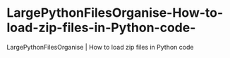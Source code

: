 # LargePythonFilesOrganise-How-to-load-zip-files-in-Python-code-
LargePythonFilesOrganise | How to load zip files in Python code 
